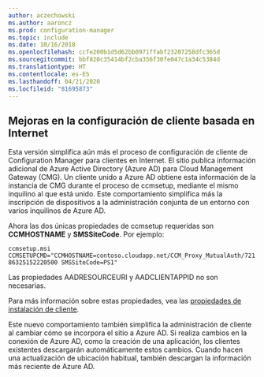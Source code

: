 ```yaml
---
author: aczechowski
ms.author: aaroncz
ms.prod: configuration-manager
ms.topic: include
ms.date: 10/16/2018
ms.openlocfilehash: ccfe200b1d5d62bb0971ffabf23207258dfc365d
ms.sourcegitcommit: bbf820c35414bf2cba356f30fe047c1a34c5384d
ms.translationtype: HT
ms.contentlocale: es-ES
ms.lasthandoff: 04/21/2020
ms.locfileid: "81695873"
---
```

## <a name="improvements-to-internet-based-client-setup"></a><a name="bkmk_cmg"></a> Mejoras en la configuración de cliente basada en Internet
<!--1359181-->

Esta versión simplifica aún más el proceso de configuración de cliente de Configuration Manager para clientes en Internet. El sitio publica información adicional de Azure Active Directory (Azure AD) para Cloud Management Gateway (CMG). Un cliente unido a Azure AD obtiene esta información de la instancia de CMG durante el proceso de ccmsetup, mediante el mismo inquilino al que está unido. Este comportamiento simplifica más la inscripción de dispositivos a la administración conjunta de un entorno con varios inquilinos de Azure AD. 

Ahora las dos únicas propiedades de ccmsetup requeridas son **CCMHOSTNAME** y **SMSSiteCode**. Por ejemplo:

`ccmsetup.msi CCMSETUPCMD="CCMHOSTNAME=contoso.cloudapp.net/CCM_Proxy_MutualAuth/72186325152220500 SMSSiteCode=PS1"`

Las propiedades AADRESOURCEURI y AADCLIENTAPPID no son necesarias.

Para más información sobre estas propiedades, vea las [propiedades de instalación de cliente](../../../clients/deploy/about-client-installation-properties.md).

Este nuevo comportamiento también simplifica la administración de cliente al cambiar cómo se incorpora el sitio a Azure AD. Si realiza cambios en la conexión de Azure AD, como la creación de una aplicación, los clientes existentes descargarán automáticamente estos cambios. Cuando hacen una actualización de ubicación habitual, también descargan la información más reciente de Azure AD.



